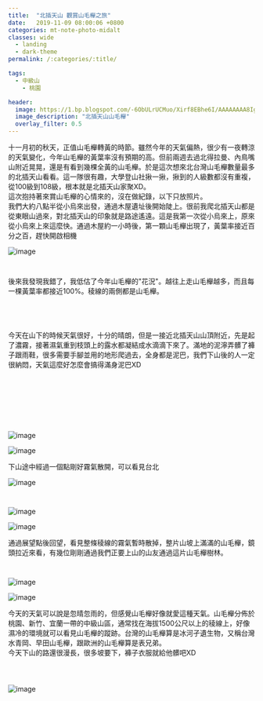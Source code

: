 ```yaml
---
title:  "北插天山 觀賞山毛櫸之旅"
date:   2019-11-09 08:00:06 +0800
categories: mt-note-photo-midalt
classes: wide
  - landing
  - dark-theme
permalink: /:categories/:title/

tags:
  - 中級山
    - 桃園

header:
  image: https://1.bp.blogspot.com/-6ObULrUCMuo/Xirf8EBhe6I/AAAAAAAA8Ig/9h-_sjEHJRsNPuLP_3Ltxgsf9Rhtf7lqACKgBGAsYHg/s1600/_MG_3538.JPG
  image_description: "北插天山山毛櫸"
  overlay_filter: 0.5
---
```


十一月初的秋天，正值山毛櫸轉黃的時節。雖然今年的天氣偏熱，很少有一夜轉涼的天氣變化，今年山毛櫸的黃葉率沒有預期的高。但前兩週去過北得拉曼、內鳥嘴山附近晃晃，還是有看到幾棵全黃的山毛櫸。於是這次想來北台灣山毛櫸數量最多的北插天山看看。這一隊很有趣，大學登山社揪一揪，揪到的人級數都沒有重複，從100級到108級，根本就是北插天山家聚XD。  
這次抱持著來賞山毛櫸的心情來的，沒在做紀錄，以下只放照片。  
我們大約八點半從小烏來出發，通過木屋遺址後開始陡上。很前我爬北插天山都是從東眼山過來，對北插天山的印象就是路途遙遠。這是我第一次從小烏來上，原來從小烏來上來這麼快。通過木屋約一小時後，第一顆山毛櫸出現了，黃葉率接近百分之百，趕快開啟相機

![image](https://1.bp.blogspot.com/-CLMauJSv5Z4/XirZgW3ECJI/AAAAAAAA8DM/VJ2jsdEod4o9BJx4rFQKGBZMcTufZOcQwCLcBGAsYHQ/s1600/_MG_3380.JPG)


<figure style="width: 47%" class="align-left">
  <img src="https://1.bp.blogspot.com/-CIqQS7GYiO0/Xhc3z4PIExI/AAAAAAAA7NA/OTe_YNsm2ggPu-0nFEpNsypKC6iEyKhxQCLcBGAsYHQ/s1600/_MG_3384.JPG" alt="">
  <figcaption> </figcaption>
</figure> 
<figure style="width: 47%" class="align-right">
  <img src="https://1.bp.blogspot.com/-ZOieRJoSwXk/Xhc5RWnalXI/AAAAAAAA7NM/S9o7-8TJe7Igs3t5R3DSZ6v-rxMsxB9EwCLcBGAsYHQ/s1600/_MG_3388.JPG" alt="">
  <figcaption> </figcaption>
</figure> 


後來我發現我錯了，我低估了今年山毛櫸的"花況"。越往上走山毛櫸越多，而且每一棵黃葉率都接近100%。稜線的兩側都是山毛櫸。

<figure style="width: 47%" class="align-left">
  <img src="https://1.bp.blogspot.com/-SEmGFgMOdPU/XirhxY7N1rI/AAAAAAAA8I4/b-ssRx-zV7gAMn3c_rLe0hMCc1kXCBOjwCKgBGAsYHg/s1600/_MG_3426.JPG" alt="">
  <figcaption> </figcaption>
</figure> 
<figure style="width: 47%" class="align-right">
  <img src="https://1.bp.blogspot.com/-NF97tsFLhNk/Xirh090WxNI/AAAAAAAA8I8/lT1PBXDy-nQGb-hrPZHTtJjEFLczTVGTwCKgBGAsYHg/s1600/_MG_3457.JPG" alt="">
  <figcaption> </figcaption>
</figure> 
<figure style="width: 47%" class="align-right">
  <img src="https://1.bp.blogspot.com/-ms3YoNjnqy4/XirhgzL8wzI/AAAAAAAA8Iw/dfj8tMVDpOMDtvaw7GVd_9ee7OH6Jc3XACKgBGAsYHg/s1600/_MG_3430.JPG" alt="">
  <figcaption> </figcaption>
</figure> 

<figure class="align-center">
  <img src="https://1.bp.blogspot.com/-RtPk6BTgyI0/Xhc6Xh7HsNI/AAAAAAAA7NY/a6Dk6Y1dtxUtJrQtS7OU9oxSu_M3hSAMgCLcBGAsYHQ/s1600/_MG_3415.JPG" alt="">
  <figcaption> </figcaption>
</figure> 

今天在山下的時候天氣很好，十分的晴朗，但是一接近北插天山山頂附近，先是起了濃霧，接著濕氣重到枝頭上的露水都凝結成水滴滴下來了。滿地的泥濘弄髒了褲子跟雨鞋，很多需要手腳並用的地形爬過去，全身都是泥巴，我們下山後的人一定很納悶，天氣這麼好怎麼會搞得滿身泥巴XD

<figure style="width: 47%" class="align-left">
  <img src="https://1.bp.blogspot.com/-Gl6QmzAbQBw/Xhc_d81ctcI/AAAAAAAA7N8/bjZ5KDgYJHEzZy_Xls2pu8D4eDHE1AMxACLcBGAsYHQ/s1600/_MG_3458.JPG" alt="">
  <figcaption> </figcaption>
</figure> 
<figure style="width: 47%" class="align-right">
  <img src="https://1.bp.blogspot.com/-MYaFYzGgjyA/XhdAwTo1_aI/AAAAAAAA7OI/Pqw2s0TQhmkI-38EB-tiJgGaPyaXcsoOwCLcBGAsYHQ/s1600/_MG_3459.JPG" alt="">
  <figcaption> </figcaption>
</figure> 
<figure style="width: 47%" class="align-right">
  <img src="https://1.bp.blogspot.com/-Q0kIKhfEq40/XhdDdks2yNI/AAAAAAAA7Oc/pinB1NwdXkUuuuwMdWMJOt_IN9qY3BRTQCLcBGAsYHQ/s1600/_MG_3497.JPG" alt="">
  <figcaption> </figcaption>
</figure> 

<figure class="align-center">
  <img src="https://1.bp.blogspot.com/-4Jp8ioTgCgg/XhdBir13xXI/AAAAAAAA7OQ/Sv5h0qeTjisatL2ygsTan02sG3L0tVx5QCLcBGAsYHQ/s1600/_MG_3466.JPG" alt="">
  <figcaption> </figcaption>
</figure> 

<figure style="width: 47%" class="align-left">
  <img src="https://1.bp.blogspot.com/-Q0kIKhfEq40/XhdDdks2yNI/AAAAAAAA7Oc/pinB1NwdXkUuuuwMdWMJOt_IN9qY3BRTQCLcBGAsYHQ/s1600/_MG_3497.JPG" alt="">
  <figcaption> </figcaption>
</figure> 
<figure style="width: 47%" class="align-right">
  <img src="https://1.bp.blogspot.com/-mataafITMfE/XhdEugSDE_I/AAAAAAAA7Oo/DFoH3zvQpVo-uKhVn9UwzSrJDx-ep9e0gCLcBGAsYHQ/s1600/_MG_3498.JPG" alt="">
  <figcaption> </figcaption>
</figure> 

<figure style="width: 47%" class="align-left">
  <img src="https://1.bp.blogspot.com/-qBx1TTbg-qA/XirvuePsqEI/AAAAAAAA8Jc/BnBQL8Lw8o8SV-YdtLsWtQUrdX_V7gRoQCKgBGAsYHg/s1600/_MG_3472.JPG" alt="">
  <figcaption> </figcaption>
</figure> 
<figure style="width: 47%" class="align-right">
  <img src="https://1.bp.blogspot.com/-jo5q39tR2KQ/XirvuXDmNuI/AAAAAAAA8Jc/_NBHAL3kvWMV0OlfqepzmSxA31aa7wnHQCKgBGAsYHg/s1600/_MG_3484.JPG" alt="">
  <figcaption> </figcaption>
</figure> 


![image](https://1.bp.blogspot.com/-g32wgVI7AbM/XirVO7FWXLI/AAAAAAAA8DA/wkbywlB9gcQZ512WimlFS6f1V2fNDm8UgCLcBGAsYHQ/s1600/_MG_3512.JPG)

![image](https://1.bp.blogspot.com/-tkGDVPkyepY/XhdJ3Rw0tMI/AAAAAAAA7PI/mmqpeiGJOAAB5VtavQ7V-s1I5yOb-nz_wCLcBGAsYHQ/s1600/_MG_3528.JPG)

下山途中經過一個點剛好霧氣散開，可以看見台北

![image](https://1.bp.blogspot.com/-EhY1P2bBkq0/XhdKMOcOFcI/AAAAAAAA7PQ/Wltt5unhFA4IAhO1E03aUP2_XqiEbrkTQCLcBGAsYHQ/s1600/_MG_3537.JPG)

<figure style="width: 47%" class="align-left">
  <img src="https://1.bp.blogspot.com/-fLwEnOswHrI/XirwnUwAvtI/AAAAAAAA8Jw/CACk79JhGgoKeX0rGdD6Mya3nRmi9AYIQCKgBGAsYHg/s1600/_MG_3534.JPG" alt="">
  <figcaption> </figcaption>
</figure> 
<figure style="width: 47%" class="align-right">
  <img src="https://1.bp.blogspot.com/-0VsPH6Uk-mE/XirwK7XILnI/AAAAAAAA8Jk/xy3OZO4O_a4LV0OuRQ359ASKk3o-4gFywCKgBGAsYHg/s1600/_MG_3533.JPG" alt="">
  <figcaption> </figcaption>
</figure> 

![image](https://1.bp.blogspot.com/-0VsPH6Uk-mE/XirwK7XILnI/AAAAAAAA8Jk/xy3OZO4O_a4LV0OuRQ359ASKk3o-4gFywCKgBGAsYHg/s1600/_MG_3533.JPG)

![image](https://1.bp.blogspot.com/-rBDqx79TxBQ/XhdMgtlWmoI/AAAAAAAA7Pc/bWYSWhliqUMa5S_SoHZ96jqld81kbPkjwCLcBGAsYHQ/s1600/_MG_3538.JPG)

通過展望點後回望，看見整條稜線的霧氣暫時散掉，整片山坡上滿滿的山毛櫸，鏡頭拉近來看，有幾位剛剛通過我們正要上山的山友通過這片山毛櫸樹林。

<figure style="width: 47%" class="align-left">
  <img src="https://1.bp.blogspot.com/-abygctu0Z-Y/XirxW9B277I/AAAAAAAA8KA/9LcQ4FeS4bocwAowRDphE2wFOn2SDm9NACKgBGAsYHg/s1600/_MG_3558.JPG" alt="">
  <figcaption> </figcaption>
</figure> 
<figure style="width: 47%" class="align-right">
  <img src="https://1.bp.blogspot.com/-OsJWRLe0Hn4/XirxW_l4ApI/AAAAAAAA8KA/_u19KAQt8m456yVhThS5docAxjAw4A2SgCKgBGAsYHg/s1600/_MG_3563.JPG" alt="">
  <figcaption> </figcaption>
</figure> 

![image](https://1.bp.blogspot.com/-istXnqnzTW4/XirxWyeTBVI/AAAAAAAA8KA/2NcIXeo8hPo2S6Egv8dHRyMtQ_sff3qegCKgBGAsYHg/s1600/_MG_3574.JPG)

![image](https://1.bp.blogspot.com/-rq8MeRByp10/XirxW72yN2I/AAAAAAAA8KA/us2xKvO9XjUNlLDlz2fgCrbOgaMl48pxACKgBGAsYHg/s1600/_MG_3542.JPG)

今天的天氣可以說是忽晴忽雨的，但感覺山毛櫸好像就愛這種天氣。山毛櫸分佈於桃園、新竹、宜蘭一帶的中級山區，通常找在海拔1500公尺以上的稜線上，好像濕冷的環境就可以看見山毛櫸的蹤跡。台灣的山毛櫸算是冰河孑遺生物，又稱台灣水青岡、早田山毛櫸，跟歐洲的山毛櫸算是表兄弟。  
今天下山的路還很漫長，很多坡要下，褲子衣服就給他髒吧XD



<figure style="width: 47%" class="align-left">
  <img src="https://1.bp.blogspot.com/-Gc_CYhLVQkg/XhdOGhTFP9I/AAAAAAAA7Ps/0cBaJleUhIQmT6wM_mOj8m1BSIpmMKnfgCLcBGAsYHQ/s1600/_MG_3607.JPG" alt="">
  <figcaption> </figcaption>
</figure> 
<figure style="width: 47%" class="align-right">
  <img src="https://1.bp.blogspot.com/-2kh8Be0CJ5E/XiryhspXMzI/AAAAAAAA8KM/sGqBXl8oTtQ1pSvJNwdEuFId1DDpE1xRwCKgBGAsYHg/s1600/_MG_3598.JPG" alt="">
  <figcaption> </figcaption>
</figure> 
<figure style="width: 47%" class="align-right">
  <img src="https://1.bp.blogspot.com/-_IPKDB31Log/XiryhuFjC7I/AAAAAAAA8KM/bNCEGvq72p4P4sKUVdyasix2-LSDlWUuACKgBGAsYHg/s1600/_MG_3600.JPG" alt="">
  <figcaption> </figcaption>
</figure> 

![image](https://1.bp.blogspot.com/-it0M5yXGUXk/XiryhqZVLdI/AAAAAAAA8KM/s2jBni_X9CsSbWWeHrGcEA7rssl1V6kBQCKgBGAsYHg/s1600/_MG_3604.JPG)



<figure style="width: 47%" class="align-left">
  <img src="https://1.bp.blogspot.com/-LhIBkcPHNl4/Xiryhnnd35I/AAAAAAAA8KM/ELysrQX8xdE0dh7qqkD_6FNBL1Avu-NEwCKgBGAsYHg/s1600/_MG_3601.JPG" alt="">
  <figcaption> </figcaption>
</figure> 
<figure style="width: 47%" class="align-right">
  <img src="https://1.bp.blogspot.com/-hhRIX8bIU_c/XiryhoRNciI/AAAAAAAA8KM/uW0l5N0PNmooESwSp8mSeSiI2UEjcr6MACKgBGAsYHg/s1600/_MG_3614.JPG" alt="">
  <figcaption> </figcaption>
</figure> 
